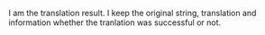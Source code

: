 I am the translation result. I keep the original string, translation and information whether the tranlation was successful or not.